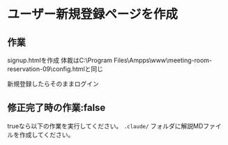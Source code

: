 # ユーザー新規登録ページを作成

## 作業
signup.htmlを作成
体裁はC:\Program Files\Ampps\www\meeting-room-reservation-09\config.htmlと同じ

新規登録したらそのままログイン


## 修正完了時の作業:false
trueなら以下の作業を実行してください。
`.claude/` フォルダに解説MDファイルを作成してください。